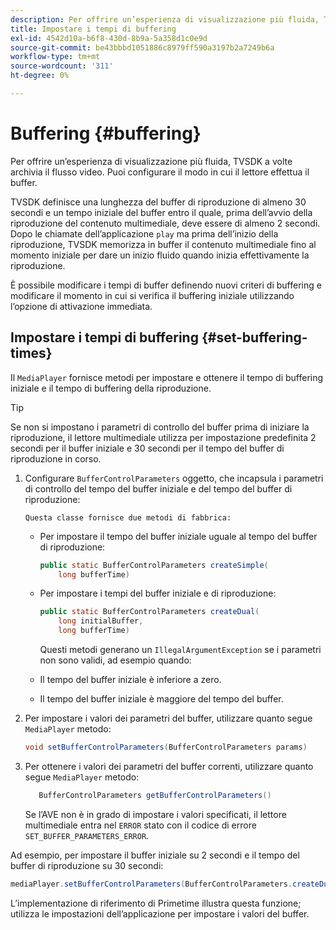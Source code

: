 ```yaml
---
description: Per offrire un’esperienza di visualizzazione più fluida, TVSDK a volte archivia il flusso video. Puoi configurare il modo in cui il lettore effettua il buffer.
title: Impostare i tempi di buffering
exl-id: 4542d10a-b6f8-430d-8b9a-5a358d1c0e9d
source-git-commit: be43bbbd1051886c8979ff590a3197b2a7249b6a
workflow-type: tm+mt
source-wordcount: '311'
ht-degree: 0%

---
```


# Buffering {#buffering}

Per offrire un’esperienza di visualizzazione più fluida, TVSDK a volte archivia il flusso video. Puoi configurare il modo in cui il lettore effettua il buffer.

TVSDK definisce una lunghezza del buffer di riproduzione di almeno 30 secondi e un tempo iniziale del buffer entro il quale, prima dell’avvio della riproduzione del contenuto multimediale, deve essere di almeno 2 secondi. Dopo le chiamate dell’applicazione `play` ma prima dell’inizio della riproduzione, TVSDK memorizza in buffer il contenuto multimediale fino al momento iniziale per dare un inizio fluido quando inizia effettivamente la riproduzione.

È possibile modificare i tempi di buffer definendo nuovi criteri di buffering e modificare il momento in cui si verifica il buffering iniziale utilizzando l’opzione di attivazione immediata.

## Impostare i tempi di buffering {#set-buffering-times}

Il `MediaPlayer` fornisce metodi per impostare e ottenere il tempo di buffering iniziale e il tempo di buffering della riproduzione.

>[!TIP]
>
>Se non si impostano i parametri di controllo del buffer prima di iniziare la riproduzione, il lettore multimediale utilizza per impostazione predefinita 2 secondi per il buffer iniziale e 30 secondi per il tempo del buffer di riproduzione in corso.

1. Configurare `BufferControlParameters` oggetto, che incapsula i parametri di controllo del tempo del buffer iniziale e del tempo del buffer di riproduzione:

       Questa classe fornisce due metodi di fabbrica:
   
   * Per impostare il tempo del buffer iniziale uguale al tempo del buffer di riproduzione:

      ```java
      public static BufferControlParameters createSimple( 
          long bufferTime)
      ```

   * Per impostare i tempi del buffer iniziale e di riproduzione:

      ```java
      public static BufferControlParameters createDual( 
          long initialBuffer,   
          long bufferTime)
      ```

      Questi metodi generano un `IllegalArgumentException` se i parametri non sono validi, ad esempio quando:

   * Il tempo del buffer iniziale è inferiore a zero.
   * Il tempo del buffer iniziale è maggiore del tempo del buffer.

1. Per impostare i valori dei parametri del buffer, utilizzare quanto segue `MediaPlayer` metodo:

   ```java
   void setBufferControlParameters(BufferControlParameters params)
   ```

1. Per ottenere i valori dei parametri del buffer correnti, utilizzare quanto segue `MediaPlayer` metodo:

   ```java
      BufferControlParameters getBufferControlParameters()  
   ```

   Se l’AVE non è in grado di impostare i valori specificati, il lettore multimediale entra nel `ERROR` stato con il codice di errore `SET_BUFFER_PARAMETERS_ERROR`.

<!--<a id="example_B5C5004188574D8D8AB8525742767280"></a>-->

Ad esempio, per impostare il buffer iniziale su 2 secondi e il tempo del buffer di riproduzione su 30 secondi:

```java
mediaPlayer.setBufferControlParameters(BufferControlParameters.createDual(2000, 30000));
```

L’implementazione di riferimento di Primetime illustra questa funzione; utilizza le impostazioni dell’applicazione per impostare i valori del buffer.
